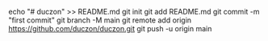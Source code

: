echo "# duczon" >> README.md
git init
git add README.md
git commit -m "first commit"
git branch -M main
git remote add origin https://github.com/duczon/duczon.git
git push -u origin main
